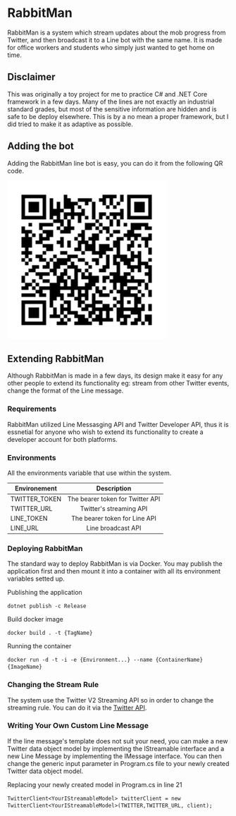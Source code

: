 # RabbitMan
RabbitMan is a system which stream updates about the mob progress from Twitter, and then broadcast it to a Line bot with the same name. It is made for office workers and students who simply just wanted to get home on time.

## Disclaimer
This was originally a toy project for me to practice C# and .NET Core framework in a few days. Many of the lines are not exactly an industrial standard grades, but most of the sensitive information are hidden and is safe to be deploy elsewhere. This is by a no mean a proper framework, but I did tried to make it as adaptive as possible. 

## Adding the bot
Adding the RabbitMan line bot is easy, you can do it from  the following QR code.

![alt text](RabbitMan_QR.png)


## Extending RabbitMan
Although RabbitMan is made in a few days, its design make it easy for any other people to extend its functionality eg: stream from other Twitter events, change the format of the Line message.

### Requirements
RabbitMan utilized Line Messasging API and Twitter Developer API, thus it is essnetial for anyone who wish to extend its functionality to create a developer account for both platforms.

### Environments
All the environments variable that use within the system.


| Environement        | Description     |
| ------------- |:-------------:|
| TWITTER_TOKEN      | The bearer token for Twitter API   |
| TWITTER_URL     |    Twitter's streaming API   |
| LINE_TOKEN |     The bearer token for Line API |
| LINE_URL | Line broadcast API |


### Deploying RabbitMan
The standard way to deploy RabbitMan is via Docker. You may publish the application first and then mount it into a container with all its environment variables setted up.

Publishing the application
```
dotnet publish -c Release
```

Build docker image
```
docker build . -t {TagName}
```

Running the container
```
docker run -d -t -i -e {Environment...} --name {ContainerName} {ImageName}
```

### Changing the Stream Rule
The system use the Twitter V2 Streaming API so in order to change the streaming rule. You can do it via the [Twitter API](https://developer.twitter.com/en/docs/twitter-api/tweets/filtered-stream/introduction). 

### Writing Your Own Custom Line Message
If the line message's template does not suit your need, you can make a new Twitter data object model by implementing the IStreamable interface and a new Line Message by implementing the IMessage interface. You can then change the generic input parameter in Program.cs file to your newly created Twitter data object model.

Replacing your newly created model in Program.cs in line 21
```
TwitterClient<YourIStreamableModel> twitterClient = new TwitterClient<YourIStreamableModel>(TWITTER,TWITTER_URL, client);
```


